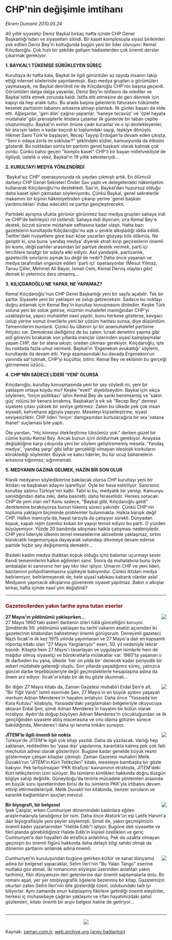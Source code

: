# CHP'nin değişimle imtihanı

*Ekrem Dumanlı 2010.05.24*

<td class="columnist-detail">
<p>40 yıllık siyasetçi Deniz Baykal birkaç hafta içinde CHP Genel Başkanlığı'ndan ve siyasetten silindi. Bir kaset komplosuyla siyasî birikimleri yok edilen Deniz Bey'in koltuğunda bugün yeni bir lider oturuyor: Kemal Kılıçdaroğlu. Çok hızlı bir şekilde gelişen hadiselerden çok önemli dersler çıkarmak gerekiyor.</p>
<p>
<div id="haberMetinDiv">
<p><b>1. BAYKAL'I TÜKENİŞE SÜRÜKLEYEN SÜREÇ
</b>
<p>Kurultaya iki hafta kala, Baykal ile ilgili görüntüler az sayıda insanın takip ettiği internet sitelerinde yayınlanmıştı. Bazı medya grupları o görüntüleri yaymasaydı, ne Baykal devrilirdi ne de Kılıçdaroğlu CHP'nin başına geçerdi. Görüntüleri dalga dalga yayanlar, Deniz Bey'in istifasını da istediler ve Baykal istifa etmek zorunda kaldı. İstifa etti etmesine de geri dönmek için kapıyı da hep aralık tuttu. Bu arada başına gelenlerin faturasını hükümete keserek partisinin tabanını arkasına almayı planladı. İlk günler başarı da elde etti. Ağlaşanlar, 'geri dön' çağrısı yapanlar, 'haneye tecavüz' ve 'özel hayata müdahale' gibi prensiplerle iktidara çatanlar ilk günlerde bir taban cephe oluşturmuştu. Baykal'ın evinin önüne çadır kuranlar ve o işi destekleyenler, bir ara işin tadını o kadar kaçırdı ki toplumdaki saygı, tepkiye dönüştü. Hikmet Sami Türk'le başlayan, Recep Tayyip Erdoğan'la devam eden çıkışta, "Seni o odaya zorla mı soktular?" şeklindeki sözler, kamuoyunda da etkisini gösterdi. Bu noktadan sonra bir partinin genel başkanı olarak kalmak çok zordu. Çünkü bahsi geçen "komplo kaset" CHP'li bir bayan milletvekiliyle de ilgiliydi; üstelik o vekil, Baykal'ın 19 yıllık sekreteriydi...
<p><b>2. KURULTAYI MEDYA YÖNLENDİRDİ
</b>
<p>'Baykal'sız CHP' operasyonunda ok yaydan çıkmıştı artık. En ölümcül darbeyi CHP Genel Sekreteri Önder Sav yaptı ve delegelerdeki hâkimiyetini kullanarak Kılıçdaroğlu'nu destekledi. Sav'ın, Baykal'dan huzursuz olduğu daha kaset işleri çıkmadan söyleniyordu. Çünkü Baykal, genel sekreterlik makamını bir kişinin hâkimiyetinden çıkarıp yerine 'genel başkan yardımcılıkları' ihdas edecekti ve partiyi gençleştirecekti.
<p>Partideki ayrışma ufukta görünür görünmez bazı medya grupları sahaya indi ve CHP'de belirleyici rol üstlendi. Sahaya indi diyorum; zira Kemal Bey'e destek, bizzat sürece müdahale safhasına kadar ulaştı. Hatta bazı gazetelerin kurultayda Kılıçdaroğlu'nu aşk u şevkle alkışladığı iddia edildi. Twitter'daki rivayetlere göre bazı köşe yazarları gözyaşı bile dökmüş. Ne gariptir ki, ona buna 'yandaş medya' diyerek etrafı kırıp geçirenlerin önemli bir kısmı, değil partiler arasından bir partiye destek vermek, parti içi tercihlere tarafgir bir edayla etki ediyor. Asıl yandaşlık, partizanlık, gazetecilik sınırlarını aşmak bu değil de nedir? Daha önce yaşanan ve medya tarafından organize edilen 'parti içi' operasyonlar (Mesut Yılmaz, Tansu Çiller, Mehmet Ali Bayar, İsmail Cem, Kemal Derviş olayları gibi) demek ki yeterince ders olmamış...
<p><b>3. KILIÇDAROĞLU NE YAPAR, NE YAPAMAZ? </b>
<p>Kemal Kılıçdaroğlu'nun CHP Genel Başkanlığı yeni bir sayfa açabilir. Tek bir şartla: Siyasete yeni bir yaklaşım ve üslup getireceksin. Sadece bu noktayı doğru anlamak için Kemal Bey'in kurultay konuşmasını dinledim. Keşke Türk soluna yeni bir soluk getirse, müzmin muhalefet mantığından CHP'yi uzaklaştırsa, yapıcı muhalefet nasıl yapılır, bunu herkese gösterse, kavgacı üslup yerine somut önerilerle yeni bir çözüm haritası sunsa, diye düşündüm. Temennilerim bunlardı. Çünkü bu ülkenin iyi bir anamuhalefet partisine ihtiyacı var. Demokrasi dediğimiz de bu zaten. İcraat denetimi yapma gibi aslî görevini bırakarak son yıllarda inançlar üzerinden siyasî kamplaşmalar yapan CHP, dar bir alana sıkıştı; oradan çıkması gerekiyor. Kılıçdaroğlu, işte bu noktada fazla umut vermedi. Baykal'ın 'Ergenekon avukatlığı' söylemi, kurultayda da devam etti. Yargı aşamasındaki bu davada Ergenekon'un yanında saf tutmak, CHP'yi küçültür, bitirir. Kemal Bey ve ekibinin bu gerçeği görmemesi üzücü...
<p><b>4. CHP'NİN SADECE LİDERİ 'YENİ' OLURSA
</b>
<p>Kılıçdaroğlu, kurultay konuşmasında yeni bir şey söyledi mi, yeni bir yaklaşım ortaya koydu mu? Keşke "evet!" diyebilseydim. Baykal için sıkça söylenen, 'hırçın politikacı' lafını Kemal Bey de sanki benimsemiş ve 'sakin güç' rolünü bir kenara bırakmış. Başbakan'a sık sık "Recep Bey" demesi siyasete çıtası yüksek bir seviye getirmez. Zaten bu ülkede pek çok insan siyaseti, kahvehane ağzıyla yapıyor. Meseleyi kişiselleştirme, siyasî seviyesizliktir. CHP lideri 'hırçın' damgasından kurtulacağına bir ara 'vatana ihanet' suçlaması bile yaptı.
<p>Öte yandan, "Hiç kimseyi ötekileştirme lüksümüz yok." derken güzel bir cümle kurdu Kemal Bey. Ancak bunun içini doldurmak gerekiyor. Anayasa değişikliğine karşı çıkışında yeni bir söylem geliştirememiş mesela. 'Yandaş medya', 'yandaş yargı' gibi laflar gerçekliği olmayan ideolojik korkuların körüklediği söylemler. Büyük ve kalıcı liderler, bu tür ucuz bahanelerin arkasına sığınmaz; sığınmamalı.
<p><b>5. MEDYANIN GAZINA GELMEK, HAZİN BİR SON OLUR
</b>
<p>Klasik medyanın söylediklerine bakılacak olursa CHP kurultayı yeni bir iktidarı ve başbakan adayını işaretliyor. Öyle bir hava estiriliyor. Sanırsınız kurultay salonu Türkiye'nin kalbi. Tabii ki bu, medyatik bir yanılgı. Kamuoyu sanıldığından daha zeki, daha basiretli, daha ferasetlidir. Herkes soracak: CHP'de yeni olan ne? Konu sadece, "Baykal gitti, Kılıçdaroğlu geldi" denklemine bırakılıyorsa bunun tükeniş süreci yakındır. Çünkü CHP'nin topluma yaklaşım biçiminde problemler bulunmakta. Halkla barışık değil CHP. Halkın inancıyla da, hayat tarzıyla da çatışıyor sürekli. Dünyadan kopuk, kapalı rejim özentisi kokan bir yapıyı temsil ediyor bu parti. O yüzden büyüyemiyor. Yüzde 20 bandında sıkışması halkla çatışması nedeniyledir. CHP yeni lideriyle ülkenin temel meselelerine aklıselimle yaklaşmaz, sırtını bürokratik hegemonyaya dayayarak vatandaşı dövmeye devam ederse partide hiçbir şey değişmemiş demektir...
<p>Bizdeki kadim medya (halktan kopuk olduğu için) balonlar uçurmayı sever. Kendi temennilerini halkın eğilimleri sanır. Sonra da muhatabına bunu öyle ambalajlar ki sanırsınız her şey tıkır tıkır işliyor. Umarım CHP ve yeni lideri, bazılarının pohpohlanmasına şüpheyle bakıyordur. Çünkü iktidarı medya belirlemiyor, belirlemeyecek de; hele siyasî sabıkası kabarık olanlar asla! Medyanın yapmacık alkışlarına güvenerek siyaset yapılmaz. Bakın o alkışlar birkaç hafta içinde nasıl yön değiştirdi? 
<p>
<hr/>
<h3><font color="#800000">Gazetecilerden yakın tarihe ayna tutan eserler
</font></h3>
<p><b>
<img align="right" border="0" src="http://web.archive.org/web/20110105222459im_/http://medya.zaman.com.tr/2010/05/24/k-nazliilicak.jpg"/>27 Mayıs'ın yıldönümü yaklaşırken...
<br/>
</b>27 Mayıs 1960'taki askerî darbenin izleri hâlâ güncelliğini koruyor. Şimdilerde 50. yıldönümü yaklaşan bu tarihî vakanın analizi açısından iki gazetecinin kitabından bahsetmeyi önemli görüyorum. Deneyimli gazeteci Nazlı Ilıcak'ın ilk kez 1975 yılında yayımlanan ve 27 Mayıs'a dair en kapsamlı röportaj kitabı olan "27 Mayıs Yargılanıyor" eseri, 50. yıl nedeniyle tekrar basıldı. Kitapta hem 27 Mayıs'ı tasarlayan ve uygulayan isimlerle hem de mağdur olmuş siyasetçi ve bürokratlarla mülakatlar var. 1960'ta yaşanan o ilk darbeden bu yana, ülkede 'her on yılda bir' denecek kadar periyodik bir askerî müdahale geleneği oluştu. Son yıllarda yaşadığımız süreç, yalnızca güncel darbe teşebbüsleriyle değil geçmiştekilerle hesaplaşma adına da önem arz ediyor. Ilıcak'ın kitabı bir de bu gözle okunmalı...
<p><b>
<img align="right" border="0" src="http://web.archive.org/web/20110105222459im_/http://medya.zaman.com.tr/2010/05/24/k-erdalsen.jpg"/></b>Bir diğer 27 Mayıs kitabı da, Zaman Gazetesi muhabiri Erdal Şen'e ait. "Bir Yiğit Vardı" isimli eserinde Şen, 27 Mayıs'ın en büyük ayıbını yaşayan merhum Adnan Menderes'in hayatını anlatıyor. Daha önce "Yassıada'nın Kara Kutusu" kitabıyla, Yassıada'daki yargılamaları belgeleriyle okuyucuya aktaran Erdal Şen, şimdi Adnan Menderes'in hayatını bir bütün olarak inceliyor. Aydın'da doğup büyüyen Adnan Menderes'in çocukluğundan ve ilk gençliğinden siyasete atılış macerasına ve onu idama götüren sürece bakıldığında, Menderes'i daha iyi tanıma imkânı sunuyor.
<p><b>
<img align="right" border="0" src="http://web.archive.org/web/20110105222459im_/http://medya.zaman.com.tr/2010/05/24/k-melikduvakli.jpg"/>JİTEM'le ilgili önemli bir nokta <br/>
</b>Türkiye'de JİTEM'le ilgili çok kitap yazıldı. Daha da yazılacak. Varlığı hep saklanan, reddedilen bu 'yasa dışı' yapılanma, karanlıkta kalmış pek çok faili meçhulün adresi olarak gösteriliyor. Bugüne kadar genelde büyük resmi göstermeye çalışan kitaplar çıkmıştı. Zaman Gazetesi muhabiri Melik Duvaklı'nın "JİTEM'in Kürt Tetikçileri" kitabı, meseleye bambaşka bir gözle bakıyor. Pek tartışılmayan 'PKK itirafçısı' kavramının etrafında, JİTEM'deki Kürt tetikçilerinin izini sürüyor. Bu isimlerin kimlikleri hakkında doğru düzgün bilgiye sahip değildik. Güneydoğu'da terörle mücadele yöntemleri arasında en büyük soru işaretlerinden birisi de bu isimlerin PKK'yla irtibatını devam ettirip ettirmedikleriydi. Melik Duvaklı'nın kitabında, benzer soruların ve karanlık bağlantıların ipuçları mevcut.
<p><b>
<img align="right" border="0" src="http://web.archive.org/web/20110105222459im_/http://medya.zaman.com.tr/2010/05/24/k-nazliilicak.jpg"/>Bir biyografi, bir belgesel
<br/>
</b>İpek Çalışlar, erken Cumhuriyet dönemindeki kadınlara eğilen araştırmalarıyla tanıdığımız bir isim. Daha önce Atatürk'ün eşi Latife Hanım'a dair biyografisiyle yeni şeyler söylemişti. Şimdi de, yakın geçmişimizin önemli kadın yazarlarından "Halide Edib"i işliyor. Bugüne dek siyasette ve fikrî planda görebildiğimiz Halide Edib'in kişisel özellikleri ve genç Cumhuriyet'e dair hayalleri de etraflıca anlatılmış. Pek de uzakta olmayan geçmişin bu önemli figürü hakkında daha detaylı bilgi sahibi olmak da dönemin şartlarını anlamak adına önemli.
<p><b>
<img align="right" border="0" src="http://web.archive.org/web/20110105222459im_/http://medya.zaman.com.tr/2010/05/24/k-selimileri.jpg"/></b>Cumhuriyet'in kuruluşundan bugüne gelirken kültür ve sanat dünyamız adına bir belgesel yapacaklar, Selim İleri'nin "Bu Yalan Tango" eserine mutlaka göz atmalı. İki romancının söyleşisi üzerinden anlatılan yakın tarihimiz, fikir dünyamızın ileri gelenlerine dair önemli saptamalarla dolu. Bir romanı aşan, yer yer otobiyografik öğelerle bezenmiş bir kitap. Gazetemizin okurları zaten Selim İleri'nin dile gösterdiği özeni, üslubundaki tadı iyi biliyorlar. Aynı zamanda onun kalıplaşmış fikirlere getirdiği önemli eleştiriler, herkesi iç muhasebeye çağıran yaklaşımı ve irfan hayatımızdaki şahsî gözlemleri, kitabı önemli bir arşiv belgesi haline de getiriyor...
<br/>
 <hr/>
<p align="center"><img border="0" src="http://web.archive.org/web/20110105222459im_/http://medya.zaman.com.tr/2010/05/24/tiraj.png"/></p></p></p></p></p></p></p></p></p></p></p></p></p></p></p></p></p></p></p></p></div>
</p>
<a href="http://web.archive.org/web/20110105222459/mailto:e.dumanli@zaman.com.tr">
</a></td>

Kaynak: [zaman.com.tr](http://zaman.com.tr/yazar.do?yazino=987363), [web.archive.org (arşiv bağlantısı)](http://web.archive.org/web/20110105222459/http://www.zaman.com.tr/yazar.do?yazino=987363)
